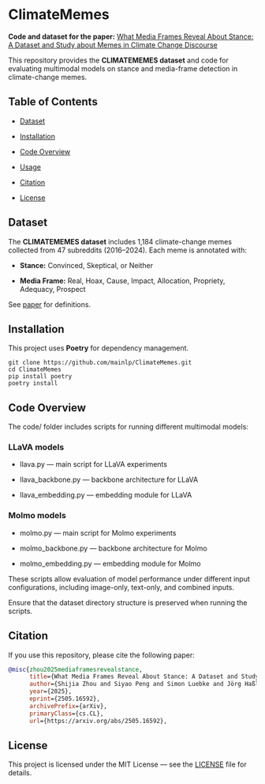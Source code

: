 # **ClimateMemes**

**Code and dataset for the paper:** [What Media Frames Reveal About Stance: A Dataset and Study about Memes in Climate Change Discourse](https://arxiv.org/abs/2505.16592)

This repository provides the **CLIMATEMEMES dataset** and code for evaluating multimodal models on stance and media-frame detection in climate-change memes.


## **Table of Contents**

- [Dataset](#dataset)
    
- [Installation](#installation)
    
- [Code Overview](#code-overview)
    
- [Usage](#usage)

- [Citation](#citation)

- [License](#license)


## **Dataset**

  
The **CLIMATEMEMES dataset** includes 1,184 climate-change memes collected from 47 subreddits (2016–2024). Each meme is annotated with:

- **Stance:** Convinced, Skeptical, or Neither
    
- **Media Frame:** Real, Hoax, Cause, Impact, Allocation, Propriety, Adequacy, Prospect

See [paper](https://arxiv.org/abs/2505.16592) for definitions.


## **Installation**

This project uses **Poetry** for dependency management.

```
git clone https://github.com/mainlp/ClimateMemes.git
cd ClimateMemes
pip install poetry
poetry install
```


## **Code Overview**

The code/ folder includes scripts for running different multimodal models:

### **LLaVA models**

- llava.py — main script for LLaVA experiments
    
- llava_backbone.py — backbone architecture for LLaVA
    
- llava_embedding.py — embedding module for LLaVA

### **Molmo models**

- molmo.py — main script for Molmo experiments
    
- molmo_backbone.py — backbone architecture for Molmo
    
- molmo_embedding.py — embedding module for Molmo
    
These scripts allow evaluation of model performance under different input configurations, including image-only, text-only, and combined inputs.


Ensure that the dataset directory structure is preserved when running the scripts.

## **Citation**

If you use this repository, please cite the following paper:

```bibtex
@misc{zhou2025mediaframesrevealstance,
      title={What Media Frames Reveal About Stance: A Dataset and Study about Memes in Climate Change Discourse}, 
      author={Shijia Zhou and Siyao Peng and Simon Luebke and Jörg Haßler and Mario Haim and Saif M. Mohammad and Barbara Plank},
      year={2025},
      eprint={2505.16592},
      archivePrefix={arXiv},
      primaryClass={cs.CL},
      url={https://arxiv.org/abs/2505.16592}, 

```
  
## **License**

This project is licensed under the MIT License — see the [LICENSE](LICENSE) file for details.
